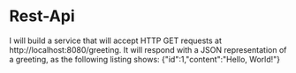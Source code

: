 # Rest-Api
I will build a service that will accept HTTP GET requests at http://localhost:8080/greeting.
It will respond with a JSON representation of a greeting, as the following listing shows: {"id":1,"content":"Hello, World!"}
